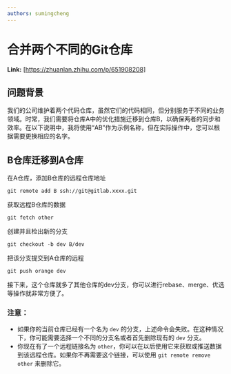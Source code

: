 ```yaml
---
authors: sumingcheng
---
```

# 合并两个不同的Git仓库



 **Link:** [https://zhuanlan.zhihu.com/p/651908208]

## 问题背景  

我们的公司维护着两个代码仓库，虽然它们的代码相同，但分别服务于不同的业务领域。时常，我们需要将仓库A中的优化措施迁移到仓库B，以确保两者的同步和效率。在以下说明中，我将使用“AB”作为示例名称，但在实际操作中，您可以根据需要更换相应的名字。

## B仓库迁移到A仓库  

在A仓库，添加B仓库的远程仓库地址

```
git remote add B ssh://git@gitlab.xxxx.git
```

获取远程B仓库的数据

```
git fetch other
```

创建并且检出新的分支

```
git checkout -b dev B/dev
```

把该分支提交到A仓库的远程

```
git push orange dev
```

接下来，这个仓库就多了其他仓库的dev分支，你可以进行rebase、merge、优选等操作就非常方便了。

### 注意：  

* 如果你的当前仓库已经有一个名为 `dev` 的分支，上述命令会失败。在这种情况下，你可能需要选择一个不同的分支名或者首先删除现有的 `dev` 分支。
* 你现在有了一个远程链接名为 `other`，你可以在以后使用它来获取或推送数据到该远程仓库。如果你不再需要这个链接，可以使用 `git remote remove other` 来删除它。
